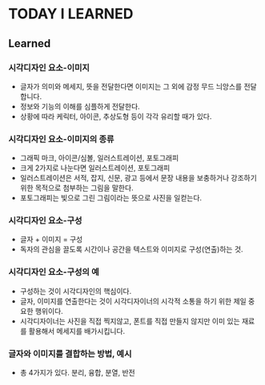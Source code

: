 # TODAY I LEARNED

## Learned

### 시각디자인 요소-이미지

- 글자가 의미와 메세지, 뜻을 전달한다면 이미지는 그 외에 감정 무드 늬앙스를 전달합니다.
- 정보와 기능의 이해를 심플하게 전달한다. 
- 상황에 따라 케릭터, 아이콘, 추상도형 등이 각각 유리할 때가 있다.

### 시각디자인 요소-이미지의 종류

- 그래픽 마크, 아이콘/심볼, 일러스트레이션, 포토그래피
- 크게 2가지로 나눈다면 일러스트레이션, 포토그래피
- 일러스트레이션은 서적, 잡지, 신문, 광고 등에서 문장 내용을 보충하거나 강조하기 위한 목적으로 첨부하는 그림을 말한다.
- 포토그래피는 빛으로 그린 그림이라는 뜻으로 사진을 일컫는다.

### 시각디자인 요소-구성

- 글자 + 이미지 = 구성
- 독자의 관심을 끌도록 시간이나 공간을 텍스트와 이미지로 구성(연출)하는 것.

### 시각디자인 요소-구성의 예

- 구성하는 것이 시각디자인의 핵심이다.
- 글자, 이미지를 연출한다는 것이 시각디자이너의 시각적 소통을 하기 위한 제일 중요한 행위이다.
- 시각디자이너는 사진을 직접 찍지않고, 폰트를 직접 만들지 않지만 이미 있는 재료를 활용해서 메세지를 배가시킵니다.

### 글자와 이미지를 결합하는 방법, 예시

- 총 4가지가 있다. 분리, 융합, 분열, 반전


